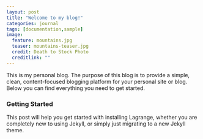 ```yaml
---
layout: post
title: "Welcome to my blog!"
categories: journal
tags: [documentation,sample]
image:
  feature: mountains.jpg
  teaser: mountains-teaser.jpg
  credit: Death to Stock Photo
  creditlink: ""
---
```


This is my personal blog. The purpose of this blog is to provide a simple, clean, content-focused blogging platform for your personal site or blog. Below you can find everything you need to get started.

### Getting Started

This post will help you get started with installing Lagrange, whether you are completely new to using Jekyll, or simply just migrating to a new Jekyll theme.


